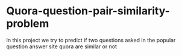 # Quora-question-pair-similarity-problem
In this project we try to predict if two questions asked in the popular question answer site quora are similar or not
